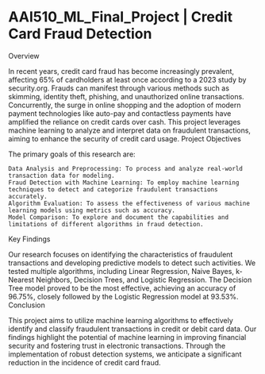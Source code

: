 # AAI510_ML_Final_Project | Credit Card Fraud Detection

Overview

In recent years, credit card fraud has become increasingly prevalent, affecting 65% of cardholders at least once according to a 2023 study by security.org. Frauds can manifest through various methods such as skimming, identity theft, phishing, and unauthorized online transactions. Concurrently, the surge in online shopping and the adoption of modern payment technologies like auto-pay and contactless payments have amplified the reliance on credit cards over cash. This project leverages machine learning to analyze and interpret data on fraudulent transactions, aiming to enhance the security of credit card usage.
Project Objectives

The primary goals of this research are:

    Data Analysis and Preprocessing: To process and analyze real-world transaction data for modeling.
    Fraud Detection with Machine Learning: To employ machine learning techniques to detect and categorize fraudulent transactions accurately.
    Algorithm Evaluation: To assess the effectiveness of various machine learning models using metrics such as accuracy.
    Model Comparison: To explore and document the capabilities and limitations of different algorithms in fraud detection.

Key Findings

Our research focuses on identifying the characteristics of fraudulent transactions and developing predictive models to detect such activities. We tested multiple algorithms, including Linear Regression, Naive Bayes, k-Nearest Neighbors, Decision Trees, and Logistic Regression. The Decision Tree model proved to be the most effective, achieving an accuracy of 96.75%, closely followed by the Logistic Regression model at 93.53%.
Conclusion

This project aims to utilize machine learning algorithms to effectively identify and classify fraudulent transactions in credit or debit card data. Our findings highlight the potential of machine learning in improving financial security and fostering trust in electronic transactions. Through the implementation of robust detection systems, we anticipate a significant reduction in the incidence of credit card fraud.
